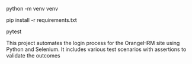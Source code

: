 python -m venv venv

pip install -r requirements.txt


pytest


This project automates the login process for the OrangeHRM site using Python and Selenium. It includes various test scenarios with assertions to validate the outcomes



